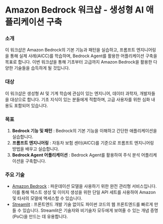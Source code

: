 # Amazon Bedrock 워크샵 - 생성형 AI 애플리케이션 구축

### 소개
이 워크샵은 Amazon Bedrock의 기본 기능과 패턴을 실습하고, 프롬프트 엔지니어링을 통해 실제 사례(AICC)를 학습하며, Bedrock Agent를 활용한 어플리케이션 구축을 목표로 합니다.
이번 워크샵을 통해 기초부터 고급까지 Amazon Bedrock을 활용한 다양한 기술들을 습득하게 될 것입니다.

### 대상
이 워크샵은 생성형 AI 및 기계 학습에 관심이 있는 엔지니어, 데이터 과학자, 개발자들을 대상으로 합니다.
기초 지식이 있는 분들에게 적합하며, 고급 사용자를 위한 심화 내용도 포함되어 있습니다.

### 목표
1. **Bedrock 기능 및 패턴** : Bedrock의 기본 기능을 이해하고 간단한 애플리케이션을 실습합니다.
2. **프롬프트 엔지니어링** : 자동차 보험 센터(AICC)를 기준으로 프롬프트 엔지니어링 방법을 배우고 실습합니다.
3. **Bedrock Agent 어플리케이션** : Bedrock Agent를 활용하여 주식 분석 어플리케이션을 구축합니다.

### 주요 기술
- [Amazon Bedrock](https://aws.amazon.com/bedrock/) : 파운데이션 모델을 사용하기 위한 완전 관리형 서비스입니다. 이를 통해 텍스트 생성 및 이미지 생성을 위한 단일 API 세트를 사용하여 Amazon 및 타사의 모델에 액세스할 수 있습니다.
- [Streamlit](https://streamlit.io/) : 프론트엔드 개발 기술 없이도 파이썬 코드의 웹 프론트엔드를 빠르게 만들 수 있습니다. Streamlit은 기술자와 비기술자 모두에게 보여줄 수 있는 개념 증명(PoC)을 만드는 데 유용합니다.
